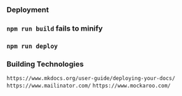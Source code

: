 ### Deployment

### `npm run build` fails to minify
### `npm run deploy` 

### Building Technologies 
`https://www.mkdocs.org/user-guide/deploying-your-docs/`
`https://www.mailinator.com/`
`https://www.mockaroo.com/`